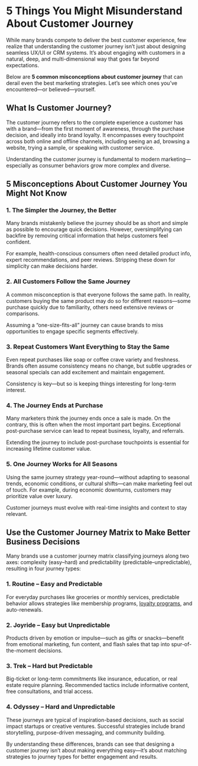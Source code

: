 # 5 Things You Might Misunderstand About Customer Journey

While many brands compete to deliver the best customer experience, few realize that understanding the customer journey isn’t just about designing seamless UX/UI or CRM systems. It’s about engaging with customers in a natural, deep, and multi-dimensional way that goes far beyond expectations.

Below are **5 common misconceptions about customer journey** that can derail even the best marketing strategies. Let’s see which ones you’ve encountered—or believed—yourself.

## What Is Customer Journey?

The customer journey refers to the complete experience a customer has with a brand—from the first moment of awareness, through the purchase decision, and ideally into brand loyalty. It encompasses every touchpoint across both online and offline channels, including seeing an ad, browsing a website, trying a sample, or speaking with customer service.

Understanding the customer journey is fundamental to modern marketing—especially as consumer behaviors grow more complex and diverse.

## 5 Misconceptions About Customer Journey You Might Not Know

### 1. The Simpler the Journey, the Better

Many brands mistakenly believe the journey should be as short and simple as possible to encourage quick decisions. However, oversimplifying can backfire by removing critical information that helps customers feel confident.

For example, health-conscious consumers often need detailed product info, expert recommendations, and peer reviews. Stripping these down for simplicity can make decisions harder.

### 2. All Customers Follow the Same Journey

A common misconception is that everyone follows the same path. In reality, customers buying the same product may do so for different reasons—some purchase quickly due to familiarity, others need extensive reviews or comparisons.

Assuming a “one-size-fits-all” journey can cause brands to miss opportunities to engage specific segments effectively.

### 3. Repeat Customers Want Everything to Stay the Same

Even repeat purchases like soap or coffee crave variety and freshness. Brands often assume consistency means no change, but subtle upgrades or seasonal specials can add excitement and maintain engagement.

Consistency is key—but so is keeping things interesting for long-term interest.

### 4. The Journey Ends at Purchase

Many marketers think the journey ends once a sale is made. On the contrary, this is often when the most important part begins. Exceptional post-purchase service can lead to repeat business, loyalty, and referrals.

Extending the journey to include post-purchase touchpoints is essential for increasing lifetime customer value.

### 5. One Journey Works for All Seasons

Using the same journey strategy year-round—without adapting to seasonal trends, economic conditions, or cultural shifts—can make marketing feel out of touch. For example, during economic downturns, customers may prioritize value over luxury.

Customer journeys must evolve with real-time insights and context to stay relevant.

## Use the Customer Journey Matrix to Make Better Business Decisions

Many brands use a customer journey matrix classifying journeys along two axes: complexity (easy–hard) and predictability (predictable–unpredictable), resulting in four journey types:

### 1. Routine – Easy and Predictable

For everyday purchases like groceries or monthly services, predictable behavior allows strategies like membership programs, [loyalty programs](https://www.jenosize.com/en/ideas/transformation-and-technology/loyalty-program-tips), and auto-renewals.

### 2. Joyride – Easy but Unpredictable

Products driven by emotion or impulse—such as gifts or snacks—benefit from emotional marketing, fun content, and flash sales that tap into spur-of-the-moment decisions.

### 3. Trek – Hard but Predictable

Big-ticket or long-term commitments like insurance, education, or real estate require planning. Recommended tactics include informative content, free consultations, and trial access.

### 4. Odyssey – Hard and Unpredictable

These journeys are typical of inspiration-based decisions, such as social impact startups or creative ventures. Successful strategies include brand storytelling, purpose-driven messaging, and community building.

By understanding these differences, brands can see that designing a customer journey isn’t about making everything easy—it’s about matching strategies to journey types for better engagement and results.